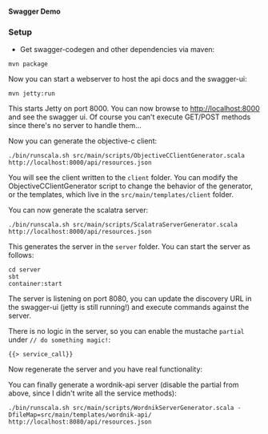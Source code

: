 #### Swagger Demo

### Setup
* Get swagger-codegen and other dependencies via maven:

```
mvn package
```

Now you can start a webserver to host the api docs and the swagger-ui:

```
mvn jetty:run
```

This starts Jetty on port 8000.  You can now browse to [http://localhost:8000](http://localhost:8000) and see the swagger ui.  Of course you can't execute GET/POST methods since there's no server to handle them...

Now you can generate the objective-c client:

```
./bin/runscala.sh src/main/scripts/ObjectiveCClientGenerator.scala http://localhost:8000/api/resources.json
```

You will see the client written to the `client` folder.  You can modify the ObjectiveCClientGenerator script to change the behavior of the generator, or the templates, which live in the `src/main/templates/client` folder.

You can now generate the scalatra server:

```
./bin/runscala.sh src/main/scripts/ScalatraServerGenerator.scala http://localhost:8000/api/resources.json
```

This generates the server in the `server` folder.  You can start the server as follows:

```
cd server
sbt
container:start
```

The server is listening on port 8080, you can update the discovery URL in the swagger-ui (jetty is still running!) and execute commands against the server.

There is no logic in the server, so you can enable the mustache `partial` under `// do something magic!`:

```
{{> service_call}}
```

Now regenerate the server and you have real functionality:

You can finally generate a wordnik-api server (disable the partial from above, since I didn't write all the service methods):

```
./bin/runscala.sh src/main/scripts/WordnikServerGenerator.scala -DfileMap=src/main/templates/wordnik-api/ http://localhost:8080/api/resources.json
```